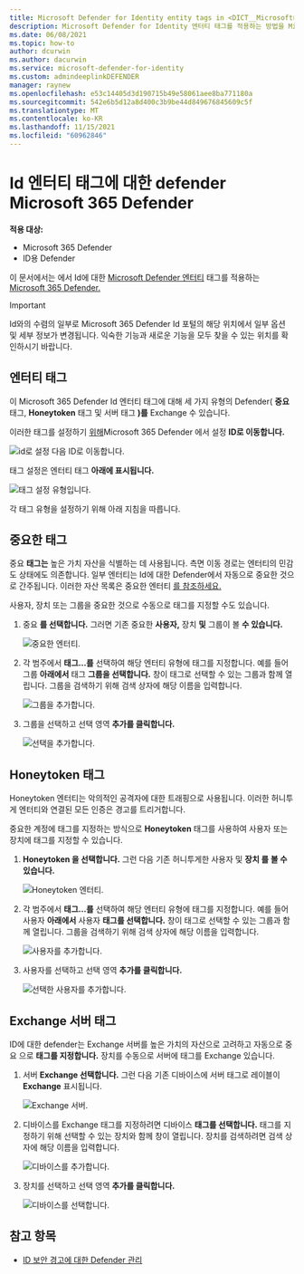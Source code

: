 ```yaml
---
title: Microsoft Defender for Identity entity tags in <DICT__Microsoft⚐365⚐Defender>Microsoft 365 Defender</DICT__Microsoft⚐365⚐Defender>
description: Microsoft Defender for Identity 엔터티 태그를 적용하는 방법을 Microsoft 365 Defender
ms.date: 06/08/2021
ms.topic: how-to
author: dcurwin
ms.author: dacurwin
ms.service: microsoft-defender-for-identity
ms.custom: admindeeplinkDEFENDER
manager: raynew
ms.openlocfilehash: e53c14405d3d190715b49e58061aee8ba771180a
ms.sourcegitcommit: 542e6b5d12a8d400c3b9be44d849676845609c5f
ms.translationtype: MT
ms.contentlocale: ko-KR
ms.lasthandoff: 11/15/2021
ms.locfileid: "60962846"
---
```

# <a name="defender-for-identity-entity-tags-in-microsoft-365-defender"></a>Id 엔터티 태그에 대한 defender Microsoft 365 Defender

**적용 대상:**

- Microsoft 365 Defender
- ID용 Defender

이 문서에서는 에서 Id에 대한 [Microsoft Defender 엔터티](/defender-for-identity) 태그를 적용하는 [Microsoft 365 Defender.](/microsoft-365/security/defender/overview-security-center)

>[!IMPORTANT]
>Id와의 수렴의 일부로 Microsoft 365 Defender Id 포털의 해당 위치에서 일부 옵션 및 세부 정보가 변경됩니다. 익숙한 기능과 새로운 기능을 모두 찾을 수 있는 위치를 확인하시기 바랍니다.

## <a name="entity-tags"></a>엔터티 태그

이 Microsoft 365 Defender Id 엔터티 태그에 대해 세 가지 유형의 Defender( **중요** 태그, **Honeytoken** 태그 및 서버 태그 **)를** Exchange 수 있습니다.

이러한 태그를 설정하기 <a href="https://go.microsoft.com/fwlink/p/?linkid=2077139" target="_blank">위해</a>Microsoft 365 Defender 에서 설정  **ID로 이동합니다.**

![id로 설정 다음 ID로 이동합니다.](../../media/defender-identity/settings-identities.png)

태그 설정은 엔터티 태그 **아래에 표시됩니다.**

![태그 설정 유형입니다.](../../media/defender-identity/tag-settings.png)

각 태그 유형을 설정하기 위해 아래 지침을 따릅니다.

## <a name="sensitive--tags"></a>중요한 태그

중요 **태그는** 높은 가치 자산을 식별하는 데 사용됩니다. 측면 이동 경로는 엔터티의 민감도 상태에도 의존합니다. 일부 엔터티는 Id에 대한 Defender에서 자동으로 중요한 것으로 간주됩니다. 이러한 자산 목록은 중요한 엔터티 [를 참조하세요.](/defender-for-identity/manage-sensitive-honeytoken-accounts#sensitive-entities)

사용자, 장치 또는 그룹을 중요한 것으로 수동으로 태그를 지정할 수도 있습니다.

1. 중요 **를 선택합니다.** 그러면 기존 중요한 **사용자,** 장치 **및** 그룹이 볼 **수 있습니다.**

    ![중요한 엔터티.](../../media/defender-identity/sensitive-entities.png)

1. 각 범주에서 **태그...를** 선택하여 해당 엔터티 유형에 태그를 지정합니다. 예를 들어 그룹 **아래에서** 태그 **그룹을 선택합니다.** 창이 태그로 선택할 수 있는 그룹과 함께 열립니다. 그룹을 검색하기 위해 검색 상자에 해당 이름을 입력합니다.

    ![그룹을 추가합니다.](../../media/defender-identity/add-groups.png)

1. 그룹을 선택하고 선택 영역 **추가를 클릭합니다.**

    ![선택을 추가합니다.](../../media/defender-identity/add-selection.png)

## <a name="honeytoken-tags"></a>Honeytoken 태그

Honeytoken 엔터티는 악의적인 공격자에 대한 트래핑으로 사용됩니다. 이러한 허니투게 엔터티와 연결된 모든 인증은 경고를 트리거합니다.

중요한 계정에 태그를 지정하는 방식으로 **Honeytoken** 태그를 사용하여 사용자 또는 장치에 태그를 지정할 수 있습니다.

1. **Honeytoken 을 선택합니다.** 그런 다음 기존 허니투게한 사용자 및 **장치 를** **볼 수 있습니다.**

    ![Honeytoken 엔터티.](../../media/defender-identity/honeytoken-entities.png)

1. 각 범주에서 **태그...를** 선택하여 해당 엔터티 유형에 태그를 지정합니다. 예를 들어 사용자 **아래에서** 사용자 **태그를 선택합니다.** 창이 태그로 선택할 수 있는 그룹과 함께 열립니다. 그룹을 검색하기 위해 검색 상자에 해당 이름을 입력합니다.

    ![사용자를 추가합니다.](../../media/defender-identity/add-users.png)

1. 사용자를 선택하고 선택 영역 **추가를 클릭합니다.**

    ![선택한 사용자를 추가합니다.](../../media/defender-identity/add-selected-user.png)

## <a name="exchange-server-tags"></a>Exchange 서버 태그

ID에 대한 defender는 Exchange 서버를 높은 가치의 자산으로 고려하고 자동으로 중요 으로 **태그를 지정합니다.** 장치를 수동으로 서버에 태그를 Exchange 있습니다.

1. 서버 **Exchange 선택합니다.** 그런 다음 기존 디바이스에 서버 태그로 레이블이 **Exchange** 표시됩니다.

    ![Exchange 서버.](../../media/defender-identity/exchange-servers.png)

1. 디바이스를 Exchange 태그를 지정하려면 디바이스 **태그를 선택합니다.**  태그를 지정하기 위해 선택할 수 있는 장치와 함께 창이 열립니다. 장치를 검색하려면 검색 상자에 해당 이름을 입력합니다.

    ![디바이스를 추가합니다.](../../media/defender-identity/add-devices.png)

1. 장치를 선택하고 선택 영역 **추가를 클릭합니다.**

    ![디바이스를 선택합니다.](../../media/defender-identity/select-device.png)

## <a name="see-also"></a>참고 항목

- [ID 보안 경고에 대한 Defender 관리](manage-security-alerts.md)
